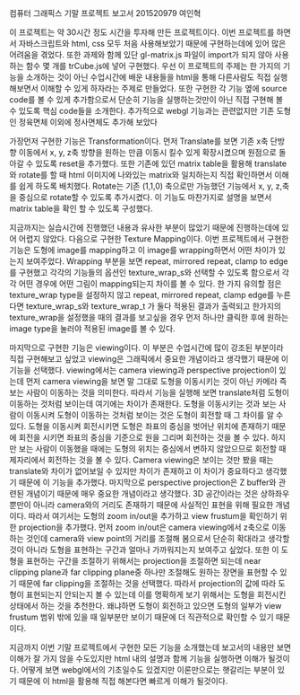 컴퓨터 그래픽스 기말 프로젝트 보고서
201520979 여인혁

이 프로젝트는 약 30시간 정도 시간을 투자해 만든 프로젝트이다. 이번 프로젝트를 하면서 자바스크립트와 html, css 모두 
처음 사용해보았기 때문에 구현하는데에 있어 많은 어려움을 겪었다. 또한 과제와 함께 있단  gl-matrix.js 파일이 import가 
되지 않아 사용하는 함수 몇 개를 trCube.js에 넣어 구현했다. 우선 이 프로젝트의 주제는 한 가지의 기능을 소개하는 것이 
아닌 수업시간에 배운 내용들을 html을 통해 다른사람도 직접 실행해보면서 이해할 수 있게 하자라는 주제로 만들었다. 
또한 구현한 각 기능 옆에 source code를 볼 수 있게 추가함으로서 단순히 기능을 실행하는것만이 아닌 직접 구현해
볼 수 있도록 핵심 code들을 소개한다. 추가적으로 webgl 기능과는 관련없지만 기존 도형인 정육면체 이외에 정사면체도 
추가해 보았다

가장먼저 구현한 기능은 Transformation이다. 먼저 Translate를 보면 기존 x축 단방향 이동에서 x, y, z축 방향을 원하는 
만큼 이동시 킬수 있게 확장시켰으며 원점으로 돌아갈 수 있도록 reset을 추가했다. 또한 기존에 있던 matrix table을 활용해
translate와 rotate를 할 때 html 이미지에 나와있는 matrix와 일치하는지 직접 확인하면서 이해를 쉽게 하도록 배치했다.
 Rotate는 기존 (1,1,0) 축으로만 가능했던 기능에서 x, y, z,축 을 중심으로 rotate할 수 있도록 추가시켰다. 이 기능도
 마찬가지로 설명을 보면서 matrix table을 확인 할 수 있도록 구성했다.
 
지금까지는 실습시간에 진행했던 내용과 유사한 부분이 많았기 때문에 진행하는데에 있어 어렵지 않았다. 다음으로 구현한 
Texture Mapping이다. 이번 프로젝트에서 구현한 기능은 도형에 image를 mapping하고 이 image를 wrapping하면서 어떤 차이가
있는지 보여주었다. 
 Wrapping 부분을 보면 repeat, mirrored repeat, clamp to edge를 구현했고 각각의 기능들의 옵션인 texture_wrap_s와 
 선택할 수 있도록 함으로서 각각 어떤 경우에 어떤 그림이 mapping되는지 차이를 볼 수 있다. 한 가지 유의할 점은 
 texture_wrap type을 설정하지 않고 repeat, mirrored repeat, clamp edge를 누른다면 texture_wrap_s와 texture_wrap_t
 가 둘다 적용된 결과가 출력되고 한가지의 texture_wrap을 설정했을 때의 결과를 보고싶을 경우 먼저 하나만 클릭한 후에 
 원하는 image type을 눌러야 적용된 image를 볼 수 있다. 
 
마지막으로 구현한 기능은 viewing이다. 이 부분은 수업시간에 많이 강조된 부분이라 직접 구현해보고 싶었고 viewing은 
그래픽에서 중요한 개념이라고 생각했기 때문에 이 기능을 선택했다.
 viewing에서는 camera viewing과 perspective projection이 있는데 먼저 camera viewing을 보면 말 그대로 도형을 
 이동시키는 것이 아닌 카메라 즉 보는 사람이 이동하는 것을 의미한다. 따라서 기능을 실행해 보면 translate처럼 
 도형이 이동하는 것처럼 보이는데 여기에는 차이가 존재한다. 도형을 이동시키는 것과 보는 사람이 이동시켜 도형이 
 이동하는 것처럼 보이는 것은 도형이 회전할 때 그 차이를 알 수 있다. 도형을 이동시켜 회전시키면 도형은 좌표의 
 중심을 벗어난 위치에 존재하기 때문에 회전을 시키면 좌표의 중심을 기준으로 원을 그리며 회전하는 것을 볼 수 있다. 
 하지만 보는 사람이 이동했을 때에는 도형의 위치는 중심에서 변하지 않았으므로 회전할 때 제자리에서 회전하는 것을 볼 수 있다.
 Camera viewing은 보이는 것만 봤을 때는 translate와 차이가 없어보일 수 있지만 차이가 존재하고 이 차이가 중요하다고 
 생각했기 때문에 이 기능을 추가했다.
마지막으로 perspective projection은 Z buffer와 관련된 개념이기 때문에 매우 중요한 개념이라고 생각했다. 3D 공간이라는 
것은 상하좌우 뿐만이 아니라 camera와의 거리도 존재하기 때문에 사실적인 표현을 위해 필요한 개념이다.
따라서 여기서는 도형의 zoom in/out을 추가하고 view frustum을 확인하기 위한 projection을 추가했다. 먼저 zoom in/out은
camera viewing에서 z축으로 이동하는 것인데 camera와 view point의 거리를 조절해 봄으로서 단순히 확대라고 생각할 것이 
아니라 도형을 표현하는 구간과 얼마나 가까워지는지 보여주고 싶었다. 
또한 이 도형을 표현하는 구간을 조절하기 위해서는 projection을 조절하면 되는데 near clipping plane과 far clipping plane중
하나만 조절해도 원하는 장면을 표현할 수 있기 때문에 far clipping을 조절하는 것을 선택했다. 따라서 projection의 값에 따라 
도형이 표현되는지 안되는지 볼 수 있는데 이를 명확하게 보기 위해서는 도형을 회전시킨 상태에서 하는 것을 추천한다. 
왜냐하면 도형이 회전하고 있으면 도형의 일부가 view frustum 범위 밖에 있을 때 일부분만 보이기 때문에 더 직관적으로 
확인할 수 있기 때문이다.

지금까지 이번 기말 프로젝트에서 구현한 모든 기능을 소개했는데 보고서의 내용만 보면 이해가 잘 가지 않을 수도있지만
html 내의 설명과 함께 기능을 실행하면 이해가 될것이다. 어떻게 보면 webgl에서의 기초일수도 있겠지만 이론만으로는
햇갈리는 부분이 있기 때문에 이 html을 활용해 직접 해본다면 빠르게 이해가 될것이다.
